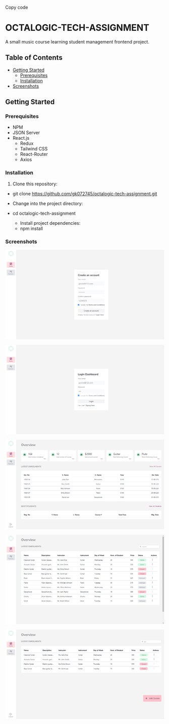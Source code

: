 Copy code

# OCTALOGIC-TECH-ASSIGNMENT

A small music course learning student management frontend project.

## Table of Contents

- [Getting Started](#getting-started)
  - [Prerequisites](#prerequisites)
  - [Installation](#installation)
- [Screenshots](#Screenshots)

## Getting Started

### Prerequisites

- NPM
- JSON Server
- React.js
  - Redux
  - Tailwind CSS
  - React-Router
  - Axios

### Installation

1. Clone this repository:

- git clone https://github.com/gk072745/octalogic-tech-assignment.git
- Change into the project directory:

- cd octalogic-tech-assignment
  - Install project dependencies:
  - npm install

### Screenshots

![Signup](./src/assets/signup.png)

![Login](./src/assets/login.png)

![Home](./src/assets/home.png)

![Courses](./src/assets/courses.png)

![Courses2](./src/assets/courses2.png)
